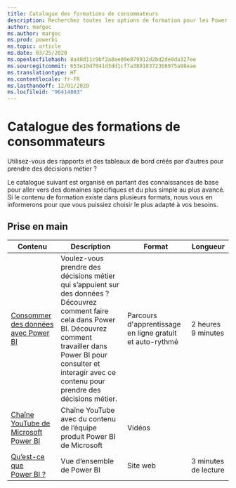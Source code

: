 ```yaml
---
title: Catalogue des formations de consommateurs
description: Recherchez toutes les options de formation pour les Power BI pour les consommateurs qui utilisent des rapports et des tableaux de bord, des plus simples aux plus avancées.
author: margoc
ms.author: margoc
ms.prod: powerbi
ms.topic: article
ms.date: 03/25/2020
ms.openlocfilehash: 8a40d11c9bf2a8ee09e879912d2bd2de0da327ee
ms.sourcegitcommit: 653e18d7041d3dd1cf7a38010372366975a98eae
ms.translationtype: HT
ms.contentlocale: fr-FR
ms.lasthandoff: 12/01/2020
ms.locfileid: "96414803"
---
```

# <a name="consumers-learning-catalog"></a>Catalogue des formations de consommateurs

Utilisez-vous des rapports et des tableaux de bord créés par d’autres pour prendre des décisions métier ? 

Le catalogue suivant est organisé en partant des connaissances de base pour aller vers des domaines spécifiques et du plus simple au plus avancé. Si le contenu de formation existe dans plusieurs formats, nous vous en informerons pour que vous puissiez choisir le plus adapté à vos besoins.

## <a name="get-started"></a>Prise en main<a name="get-started"></a>
| Contenu  | Description  | Format| Longueur  |
|--------------------------------------------------------------------------------------------------|-----------------------------------------------------------------------------------------------------------------------------------------------------------------------------------------|---------------------------------------|-------------------|
| [Consommer des données avec Power BI](/learn/paths/consume-data-with-power-bi/) | Voulez-vous prendre des décisions métier qui s’appuient sur des données ? Découvrez comment faire cela dans Power BI. Découvrez comment travailler dans Power BI pour consulter et interagir avec ce contenu pour prendre des décisions métier. | Parcours d'apprentissage en ligne gratuit et auto-rythmé | 2 heures 9 minutes  |
| [Chaîne YouTube de Microsoft Power BI](https://www.youtube.com/user/mspowerbi/videos) | Chaîne YouTube avec du contenu de l’équipe produit Power BI de Microsoft  | Vidéos  |            |
| [Qu’est-ce que Power BI ?](../fundamentals/power-bi-overview.md) | Vue d’ensemble de Power BI | Site web  | 3 minutes de lecture |